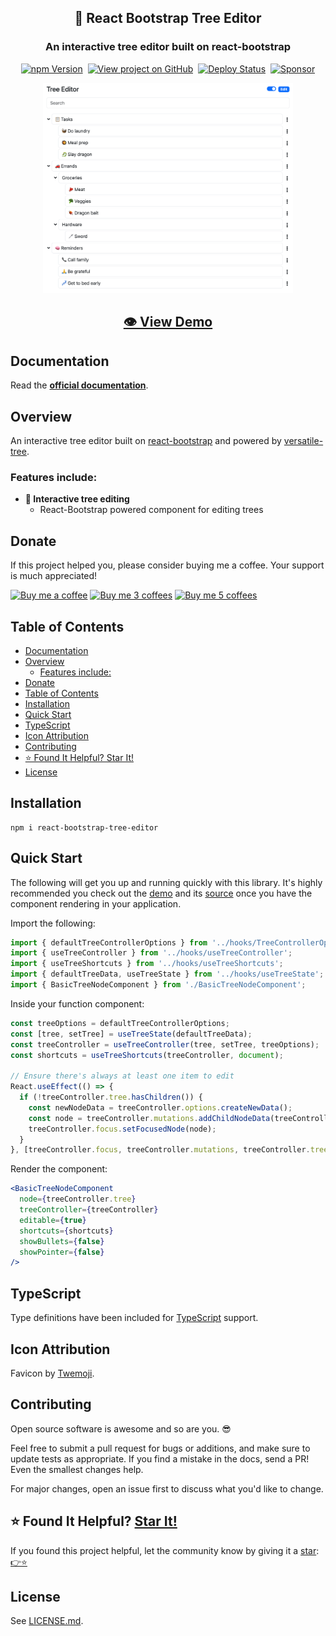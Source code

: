 <h2 align="center">
  🌲 React Bootstrap Tree Editor
</h2>
<h3 align="center">
  An interactive tree editor built on react-bootstrap
</h3>
<p align="center">
  <a href="https://badge.fury.io/js/react-bootstrap-tree-editor" target="_blank" rel="noopener noreferrer"><img src="https://badge.fury.io/js/react-bootstrap-tree-editor.svg" alt="npm Version" /></a>&nbsp;
  <a href="https://github.com/justinmahar/react-bootstrap-tree-editor/" target="_blank" rel="noopener noreferrer"><img src="https://img.shields.io/badge/GitHub-Source-success" alt="View project on GitHub" /></a>&nbsp;
  <a href="https://github.com/justinmahar/react-bootstrap-tree-editor/actions?query=workflow%3ADeploy" target="_blank" rel="noopener noreferrer"><img src="https://github.com/justinmahar/react-bootstrap-tree-editor/workflows/Deploy/badge.svg" alt="Deploy Status" /></a>&nbsp;
  <a href="https://github.com/sponsors/justinmahar" target="_blank" rel="noopener noreferrer"><img src="https://img.shields.io/static/v1?label=Sponsor&message=%E2%9D%A4&logo=GitHub&color=%23fe8e86" alt="Sponsor"/></a>
</p>

<p align="center">
 <a href="https://justinmahar.github.io/react-bootstrap-tree-editor/?path=/story/stories-demo--demo"><img src="https://raw.githubusercontent.com/justinmahar/react-bootstrap-tree-editor/master/screenshots/demo.png" width="400" /></a>
</p>

<h2 align="center"><a href="https://justinmahar.github.io/react-bootstrap-tree-editor/?path=/story/stories-demo--demo">👁️ View Demo</a></h2>

## Documentation

Read the **[official documentation](https://justinmahar.github.io/react-bootstrap-tree-editor/)**.

## Overview

An interactive tree editor built on [react-bootstrap](https://react-bootstrap.netlify.app/) and powered by [versatile-tree](https://github.com/justinmahar/versatile-tree).

### Features include:

- **🌲 Interactive tree editing**
  - React-Bootstrap powered component for editing trees

[lock:donate]::🚫---------------------------------------

## Donate 

If this project helped you, please consider buying me a coffee. Your support is much appreciated!

<a href="https://paypal.me/thejustinmahar/5"><img src="https://justinmahar.github.io/react-kindling/support/coffee-1.png" alt="Buy me a coffee" height="35" /></a> <a href="https://paypal.me/thejustinmahar/15"><img src="https://justinmahar.github.io/react-kindling/support/coffee-3.png" alt="Buy me 3 coffees" height="35" /></a> <a href="https://paypal.me/thejustinmahar/25"><img src="https://justinmahar.github.io/react-kindling/support/coffee-5.png" alt="Buy me 5 coffees" height="35" /></a>

[/lock:donate]::---------------------------------------🚫

## Table of Contents 

- [Documentation](#documentation)
- [Overview](#overview)
  - [Features include:](#features-include)
- [Donate](#donate)
- [Table of Contents](#table-of-contents)
- [Installation](#installation)
- [Quick Start](#quick-start)
- [TypeScript](#typescript)
- [Icon Attribution](#icon-attribution)
- [Contributing](#contributing)
- [⭐ Found It Helpful? Star It!](#-found-it-helpful-star-it)
- [License](#license)

## Installation

```
npm i react-bootstrap-tree-editor
```

## Quick Start

The following will get you up and running quickly with this library. It's highly recommended you check out the [demo](https://justinmahar.github.io/react-bootstrap-tree-editor/?path=/story/stories-demo--demo) and its [source](https://github.com/justinmahar/react-bootstrap-tree-editor/blob/master/src/components/TreeEditorDemo.tsx) once you have the component rendering in your application.

Import the following:

```jsx
import { defaultTreeControllerOptions } from '../hooks/TreeControllerOptions';
import { useTreeController } from '../hooks/useTreeController';
import { useTreeShortcuts } from '../hooks/useTreeShortcuts';
import { defaultTreeData, useTreeState } from '../hooks/useTreeState';
import { BasicTreeNodeComponent } from './BasicTreeNodeComponent';
```

Inside your function component:

```jsx
const treeOptions = defaultTreeControllerOptions;
const [tree, setTree] = useTreeState(defaultTreeData);
const treeController = useTreeController(tree, setTree, treeOptions);
const shortcuts = useTreeShortcuts(treeController, document);

// Ensure there's always at least one item to edit
React.useEffect(() => {
  if (!treeController.tree.hasChildren()) {
    const newNodeData = treeController.options.createNewData();
    const node = treeController.mutations.addChildNodeData(treeController.tree, newNodeData);
    treeController.focus.setFocusedNode(node);
  }
}, [treeController.focus, treeController.mutations, treeController.tree, treeController.options]);
```

Render the component: 

```jsx
<BasicTreeNodeComponent
  node={treeController.tree}
  treeController={treeController}
  editable={true}
  shortcuts={shortcuts}
  showBullets={false}
  showPointer={false}
/>
```

[lock:typescript]::🚫---------------------------------------

## TypeScript

Type definitions have been included for [TypeScript](https://www.typescriptlang.org/) support.

[/lock:typescript]::---------------------------------------🚫

[lock:icon]::🚫---------------------------------------

## Icon Attribution

Favicon by [Twemoji](https://github.com/twitter/twemoji).

[/lock:icon]::---------------------------------------🚫

[lock:contributing]::🚫---------------------------------------

## Contributing

Open source software is awesome and so are you. 😎

Feel free to submit a pull request for bugs or additions, and make sure to update tests as appropriate. If you find a mistake in the docs, send a PR! Even the smallest changes help.

For major changes, open an issue first to discuss what you'd like to change.

[/lock:contributing]::---------------------------------------🚫

## ⭐ Found It Helpful? [Star It!](https://github.com/justinmahar/react-bootstrap-tree-editor/stargazers)

If you found this project helpful, let the community know by giving it a [star](https://github.com/justinmahar/react-bootstrap-tree-editor/stargazers): [👉⭐](https://github.com/justinmahar/react-bootstrap-tree-editor/stargazers)

## License

See [LICENSE.md](https://justinmahar.github.io/react-bootstrap-tree-editor/?path=/story/license--page).